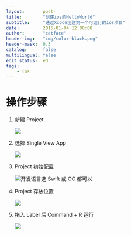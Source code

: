 ```yaml
---
layout:       post-
title:        "创建ios的HelloWorld"
subtitle:     "通过Xcode创建第一个可运行的ios项目"
date:         2015-01-04 12:00:00
author:       "catface"
header-img:   "img/color-black.png"
header-mask:  0.3
catalog:      false
multilingual: false
edit status:  ed
tags:
    - ios
---
```


# 操作步骤

1. 新建 Project

    ![](https://imgconvert.csdnimg.cn/aHR0cDovL3VwbG9hZC1pbWFnZXMuamlhbnNodS5pby91cGxvYWRfaW1hZ2VzLzk3NTM1NC0zOTlhMWYzMzJjY2NhZjU2LmpwZw)

2. 选择 Single View App

    ![](https://imgconvert.csdnimg.cn/aHR0cDovL3VwbG9hZC1pbWFnZXMuamlhbnNodS5pby91cGxvYWRfaW1hZ2VzLzk3NTM1NC1mMGRhMTc0YjNhNzQzZTY3LmpwZw)

3. Project 初始配置

    ![开发语言选 Swift 或 OC 都可以](https://imgconvert.csdnimg.cn/aHR0cDovL3VwbG9hZC1pbWFnZXMuamlhbnNodS5pby91cGxvYWRfaW1hZ2VzLzk3NTM1NC0zOTMzZGU4NjZjODhjZTY4LmpwZw)

4. Project 存放位置

    ![](https://imgconvert.csdnimg.cn/aHR0cDovL3VwbG9hZC1pbWFnZXMuamlhbnNodS5pby91cGxvYWRfaW1hZ2VzLzk3NTM1NC02ZmVhZTgzNWViNWU0OGIzLmpwZw)

5. 拖入 Label 后 Command + R 运行

    ![](https://imgconvert.csdnimg.cn/aHR0cDovL3VwbG9hZC1pbWFnZXMuamlhbnNodS5pby91cGxvYWRfaW1hZ2VzLzk3NTM1NC1hMjNjZjAwMTc4NDk2YzJhLmpwZw)